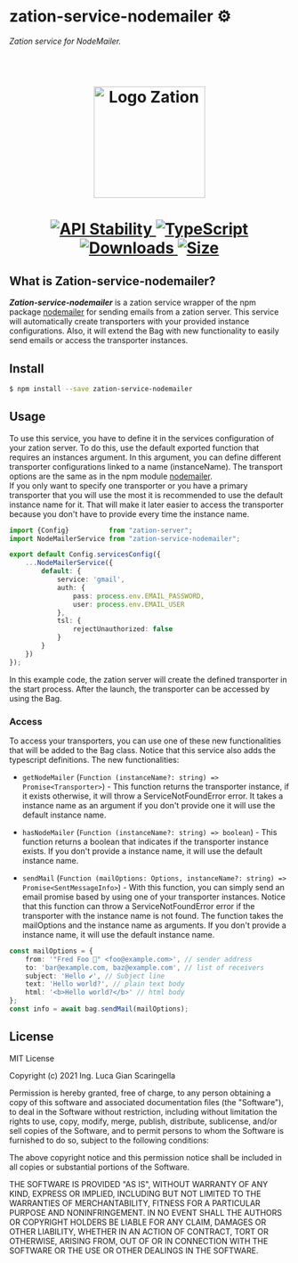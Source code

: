 # zation-service-nodemailer ⚙️
*Zation service for NodeMailer.*

<h1 align="center">
  <!-- Logo -->
  <br/>
  <a href="https://zation.dev">
      <img src="https://zation.dev/img/zationWideLogo.svg?" alt="Logo Zation" height="200"/>
  </a>
  <br/>
</h1>

<h1 align="center">  
  <!-- Stability -->
  <a href="https://nodejs.org/api/documentation.html#documentation_stability_index">
    <img src="https://img.shields.io/badge/stability-stable-brightgreen.svg" alt="API Stability"/>
  </a>
  <!-- TypeScript -->
  <a href="http://typescriptlang.org">
    <img src="https://img.shields.io/badge/%3C%2F%3E-typescript-blue.svg" alt="TypeScript"/>
  </a>    
  <!-- Downloads -->
  <a href="https://npmjs.org/package/zation-service-nodemailer">
    <img src="https://img.shields.io/npm/dm/zation-service-nodemailer.svg" alt="Downloads"/>
  </a> 
  <!-- Size -->
  <a href="https://npmjs.org/package/zation-service-nodemailer">
      <img src="https://img.shields.io/bundlephobia/min/zation-service-nodemailer.svg" alt="Size"/>
  </a>  
</h1>

## What is Zation-service-nodemailer?
***Zation-service-nodemailer*** is a zation service wrapper of the npm package [nodemailer](https://www.npmjs.com/package/nodemailer) for sending emails from a zation server.
This service will automatically create transporters with your provided instance configurations.
Also, it will extend the Bag with new functionality to easily send emails or access the transporter instances.

## Install

```bash
$ npm install --save zation-service-nodemailer
```

## Usage
To use this service, you have to define it in the services configuration of your zation server. 
To do this, use the default exported function that requires an instances argument.
In this argument, you can define different transporter configurations linked to a name (instanceName). 
The transport options are the same as in the npm module [nodemailer](https://www.npmjs.com/package/nodemailer).  
If you only want to specify one transporter or 
you have a primary transporter that you will use the most it is recommended to use the default instance name for it.
That will make it later easier to access the transporter because you don't have to provide every time the instance name.

```typescript
import {Config}          from "zation-server";
import NodeMailerService from "zation-service-nodemailer";

export default Config.servicesConfig({
    ...NodeMailerService({
        default: {
            service: 'gmail',
            auth: {
                pass: process.env.EMAIL_PASSWORD,
                user: process.env.EMAIL_USER
            },
            tsl: {
                rejectUnauthorized: false
            }
        }
    })
});
```
In this example code, the zation server will create the defined transporter in the start process.
After the launch, the transporter can be accessed by using the Bag.

### Access 
To access your transporters, you can use one of these new functionalities that will be added to the Bag class.
Notice that this service also adds the typescript definitions.
The new functionalities:

* `getNodeMailer` (`Function (instanceName?: string) => Promise<Transporter>`) - This function returns the transporter instance, if it exists otherwise, it will throw a ServiceNotFoundError error. 
It takes a instance name as an argument if you don't provide one it will use the default instance name.
                                
* `hasNodeMailer` (`Function (instanceName?: string) => boolean`) - This function returns a boolean that indicates if the transporter instance exists. 
If you don't provide a instance name, it will use the default instance name.

* `sendMail` (`Function (mailOptions: Options, instanceName?: string) => Promise<SentMessageInfo>`) - With this function, you can simply send an email promise based by using one of your transporter instances.
Notice that this function can throw a ServiceNotFoundError error if the transporter with the instance name is not found.
The function takes the mailOptions and the instance name as arguments.
If you don't provide a instance name, it will use the default instance name.
```typescript
const mailOptions = {
    from: '"Fred Foo 👻" <foo@example.com>', // sender address
    to: 'bar@example.com, baz@example.com', // list of receivers
    subject: 'Hello ✔', // Subject line
    text: 'Hello world?', // plain text body
    html: '<b>Hello world?</b>' // html body
};
const info = await bag.sendMail(mailOptions);
```

## License

MIT License

Copyright (c) 2021 Ing. Luca Gian Scaringella

Permission is hereby granted, free of charge, to any person obtaining a copy
of this software and associated documentation files (the "Software"), to deal
in the Software without restriction, including without limitation the rights
to use, copy, modify, merge, publish, distribute, sublicense, and/or sell
copies of the Software, and to permit persons to whom the Software is
furnished to do so, subject to the following conditions:

The above copyright notice and this permission notice shall be included in all
copies or substantial portions of the Software.

THE SOFTWARE IS PROVIDED "AS IS", WITHOUT WARRANTY OF ANY KIND, EXPRESS OR
IMPLIED, INCLUDING BUT NOT LIMITED TO THE WARRANTIES OF MERCHANTABILITY,
FITNESS FOR A PARTICULAR PURPOSE AND NONINFRINGEMENT. IN NO EVENT SHALL THE
AUTHORS OR COPYRIGHT HOLDERS BE LIABLE FOR ANY CLAIM, DAMAGES OR OTHER
LIABILITY, WHETHER IN AN ACTION OF CONTRACT, TORT OR OTHERWISE, ARISING FROM,
OUT OF OR IN CONNECTION WITH THE SOFTWARE OR THE USE OR OTHER DEALINGS IN THE
SOFTWARE.                                               
